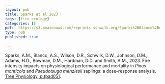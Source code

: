 ```yaml
---
layout: pub
title: Sparks et al 2023
tags: [fire ecology]
categories: []
pdf:  https://s3.amazonaws.com/reprints.schwilk.org/Sparks%2BBlanco%2Betal-2023_Fire_intensity_dose_response.pdf
type: pub
published: true

---
```


Sparks, A.M., Blanco, A.S., Wilson, D.R., Schwilk, D.W., Johnson, D.M., Adams, H.D., Bowman, D.M., Hardman, D.D. and Smith, A.M., 2023. Fire intensity impacts on physiological performance and mortality in *Pinus monticola* and *Pseudotsuga menziesii* saplings: a dose–response analysis. [Tree Physiology, p.tpad051](https://academic.oup.com/treephys/advance-article/doi/10.1093/treephys/tpad051/7127957).
